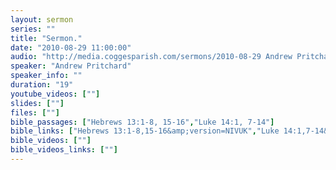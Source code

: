 ```yaml
---
layout: sermon
series: ""
title: "Sermon."
date: "2010-08-29 11:00:00"
audio: "http://media.coggesparish.com/sermons/2010-08-29 Andrew Pritchard.mp3"
speaker: "Andrew Pritchard"
speaker_info: ""
duration: "19"
youtube_videos: [""]
slides: [""]
files: [""]
bible_passages: ["Hebrews 13:1-8, 15-16","Luke 14:1, 7-14"]
bible_links: ["Hebrews 13:1-8,15-16&amp;version=NIVUK","Luke 14:1,7-14&amp;version=NIVUK"]
bible_videos: [""]
bible_videos_links: [""]
---
```

